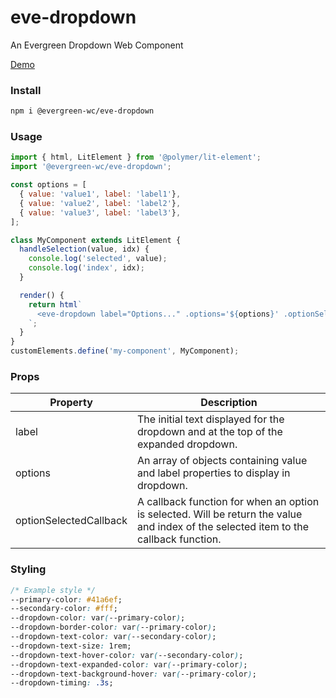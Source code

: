 # eve-dropdown

An Evergreen Dropdown Web Component

[Demo](https://hutchgrant.github.io/evergreen-web-components/)

### Install

```bash
npm i @evergreen-wc/eve-dropdown
```

### Usage

```js
import { html, LitElement } from '@polymer/lit-element';
import '@evergreen-wc/eve-dropdown';

const options = [
  { value: 'value1', label: 'label1'},
  { value: 'value2', label: 'label2'},
  { value: 'value3', label: 'label3'},
];

class MyComponent extends LitElement {
  handleSelection(value, idx) {
    console.log('selected', value);
    console.log('index', idx);
  }

  render() {
    return html`
      <eve-dropdown label="Options..." .options='${options}' .optionSelectedCallback="${this.handleSelection.bind(this)}" ></eve-dropdown>
    `;
  }
}
customElements.define('my-component', MyComponent);
```

### Props

| Property | Description |
| -------- | ----------- |
| label    | The initial text displayed for the dropdown and at the top of the expanded dropdown. |
| options  | An array of objects containing value and label properties to display in dropdown.
| optionSelectedCallback | A callback function for when an option is selected. Will be return the value and index of the selected item to the callback function. |

### Styling

```css
/* Example style */
--primary-color: #41a6ef;
--secondary-color: #fff;
--dropdown-color: var(--primary-color);
--dropdown-border-color: var(--primary-color);
--dropdown-text-color: var(--secondary-color);
--dropdown-text-size: 1rem;
--dropdown-text-hover-color: var(--secondary-color);
--dropdown-text-expanded-color: var(--primary-color);
--dropdown-text-background-hover: var(--primary-color);
--dropdown-timing: .3s;
```

